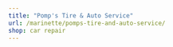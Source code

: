 ```yaml
---
title: "Pomp's Tire & Auto Service"
url: /marinette/pomps-tire-and-auto-service/
shop: car repair
---
```

